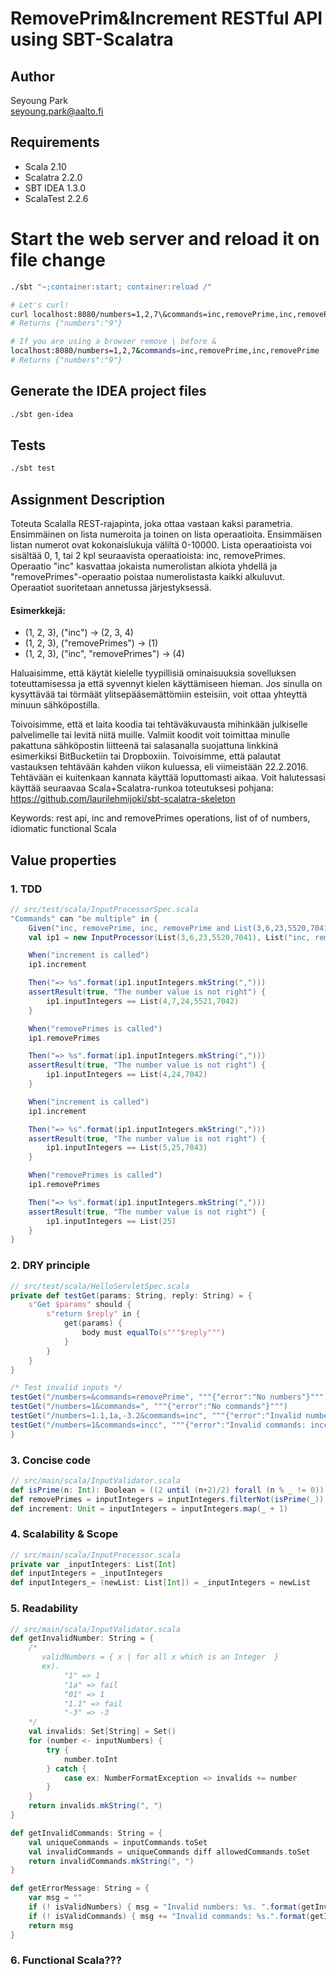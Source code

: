 # RemovePrim&Increment RESTful API using SBT-Scalatra

## Author
Seyoung Park<br>
[seyoung.park@aalto.fi](seyoung.park@aalto.fi)

## Requirements
* Scala 2.10
* Scalatra 2.2.0
* SBT IDEA 1.3.0
* ScalaTest 2.2.6

# Start the web server and reload it on file change
```bash
./sbt "~;container:start; container:reload /"

# Let's curl!
curl localhost:8080/numbers=1,2,7\&commands=inc,removePrime,inc,removePrime
# Returns {"numbers":"9"}

# If you are using a browser remove \ before &
localhost:8080/numbers=1,2,7&commands=inc,removePrime,inc,removePrime
# Returns {"numbers":"9"}
```

## Generate the IDEA project files
```bash
./sbt gen-idea
```

## Tests
```bash
./sbt test
```

## Assignment Description
Toteuta Scalalla REST-rajapinta, joka ottaa vastaan kaksi parametria. Ensimmäinen on lista numeroita ja toinen on lista operaatioita. Ensimmäisen listan numerot ovat kokonaislukuja väliltä 0-10000. Lista operaatioista voi sisältää 0, 1, tai 2 kpl seuraavista operaatioista: inc, removePrimes. Operaatio "inc" kasvattaa jokaista numerolistan alkiota yhdellä ja "removePrimes"-operaatio poistaa numerolistasta kaikki alkuluvut. Operaatiot suoritetaan annetussa järjestyksessä.

#### Esimerkkejä:
* (1, 2, 3), ("inc") -> (2, 3, 4)
* (1, 2, 3), ("removePrimes") -> (1)
* (1, 2, 3), ("inc", "removePrimes") -> (4)

Haluaisimme, että käytät kielelle tyypillisiä ominaisuuksia sovelluksen toteuttamisessa ja että syvennyt kielen käyttämiseen hieman. Jos sinulla on kysyttävää tai törmäät ylitsepääsemättömiin esteisiin, voit ottaa yhteyttä minuun sähköpostilla.

Toivoisimme, että et laita koodia tai tehtäväkuvausta mihinkään julkiselle palvelimelle tai levitä niitä muille. Valmiit koodit voit toimittaa minulle pakattuna sähköpostin liitteenä tai salasanalla suojattuna linkkinä esimerkiksi BitBucketiin tai Dropboxiin. Toivoisimme, että palautat vastauksen tehtävään kahden viikon kuluessa, eli viimeistään 22.2.2016. Tehtävään ei kuitenkaan kannata käyttää loputtomasti aikaa. Voit halutessasi käyttää seuraavaa Scala+Scalatra-runkoa toteutuksesi pohjana: https://github.com/laurilehmijoki/sbt-scalatra-skeleton

Keywords: rest api, inc and removePrimes operations, list of of numbers, idiomatic functional Scala


## Value properties
### 1. TDD
```scala
// src/test/scala/InputProcessorSpec.scala
"Commands" can "be multiple" in {
    Given("inc, removePrime, inc, removePrime and List(3,6,23,5520,7041)")
    val ip1 = new InputProcessor(List(3,6,23,5520,7041), List("inc, removePrime, inc, removePrime"))

    When("increment is called")
    ip1.increment

    Then("=> %s".format(ip1.inputIntegers.mkString(",")))
    assertResult(true, "The number value is not right") {
        ip1.inputIntegers == List(4,7,24,5521,7042)
    }

    When("removePrimes is called")
    ip1.removePrimes

    Then("=> %s".format(ip1.inputIntegers.mkString(",")))
    assertResult(true, "The number value is not right") {
        ip1.inputIntegers == List(4,24,7042)
    }

    When("increment is called")
    ip1.increment

    Then("=> %s".format(ip1.inputIntegers.mkString(",")))
    assertResult(true, "The number value is not right") {
        ip1.inputIntegers == List(5,25,7043)
    }

    When("removePrimes is called")
    ip1.removePrimes

    Then("=> %s".format(ip1.inputIntegers.mkString(",")))
    assertResult(true, "The number value is not right") {
        ip1.inputIntegers == List(25)
    }
}
```
### 2. DRY principle
```scala
// src/test/scala/HelloServletSpec.scala
private def testGet(params: String, reply: String) = {
    s"Get $params" should {
        s"return $reply" in {
            get(params) {
                body must equalTo(s"""$reply""")
            }
        }
    }
}

/* Test invalid inputs */
testGet("/numbers=&commands=removePrime", """{"error":"No numbers"}""")
testGet("/numbers=1&commands=", """{"error":"No commands"}""")
testGet("/numbers=1.1,1a,-3.2&commands=inc", """{"error":"Invalid numbers: 1a, -3.2, 1.1. "}""")
testGet("/numbers=1&commands=incc", """{"error":"Invalid commands: incc."}""")
}
```

### 3. Concise code
```scala
// src/main/scala/InputValidator.scala
def isPrime(n: Int): Boolean = ((2 until (n+2)/2) forall (n % _ != 0)) && n > 1
def removePrimes = inputIntegers = inputIntegers.filterNot(isPrime(_))
def increment: Unit = inputIntegers = inputIntegers.map(_ + 1)
```

### 4. Scalability & Scope
```scala
// src/main/scala/InputProcessor.scala
private var _inputIntegers: List[Int]
def inputIntegers = _inputIntegers
def inputIntegers_= (newList: List[Int]) = _inputIntegers = newList
```

### 5. Readability
```scala
// src/main/scala/InputValidator.scala
def getInvalidNumber: String = {
    /*
       validNumbers = { x | for all x which is an Integer  }
       ex).
            "1" => 1
            "1a" => fail
            "01" => 1
            "1.1" => fail
            "-3" => -3
    */
    val invalids: Set[String] = Set()
    for (number <- inputNumbers) {
        try {
            number.toInt
        } catch {
            case ex: NumberFormatException => invalids += number
        }
    }
    return invalids.mkString(", ")
}

def getInvalidCommands: String = {
    val uniqueCommands = inputCommands.toSet
    val invalidCommands = uniqueCommands diff allowedCommands.toSet
    return invalidCommands.mkString(", ")
}

def getErrorMessage: String = {
    var msg = ""
    if (! isValidNumbers) { msg = "Invalid numbers: %s. ".format(getInvalidNumber)}
    if (! isValidCommands) { msg += "Invalid commands: %s.".format(getInvalidCommands)}
    return msg
}
```


### 6. Functional Scala???
```scala

```
